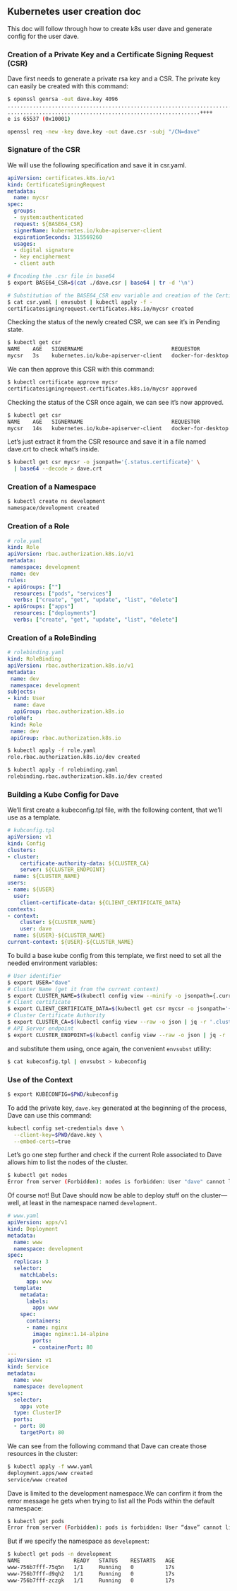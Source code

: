 ## Kubernetes user creation doc
This doc will follow through how to create k8s user dave and generate config for the user dave.

### Creation of a Private Key and a Certificate Signing Request (CSR)
Dave first needs to generate a private rsa key and a CSR. The private key can easily be created with this command:
```bash
$ openssl genrsa -out dave.key 4096
..................................................................................................................++++
.............................................................++++
e is 65537 (0x10001)
```
```bash
openssl req -new -key dave.key -out dave.csr -subj "/CN=dave"
```
### Signature of the CSR
We will use the following specification and save it in csr.yaml.
```yaml
apiVersion: certificates.k8s.io/v1
kind: CertificateSigningRequest
metadata:
  name: mycsr
spec:
  groups:
  - system:authenticated
  request: ${BASE64_CSR}
  signerName: kubernetes.io/kube-apiserver-client
  expirationSeconds: 315569260
  usages:
  - digital signature
  - key encipherment
  - client auth
```
```bash
# Encoding the .csr file in base64
$ export BASE64_CSR=$(cat ./dave.csr | base64 | tr -d '\n')
```
```bash
# Substitution of the BASE64_CSR env variable and creation of the CertificateSigninRequest resource
$ cat csr.yaml | envsubst | kubectl apply -f -
certificatesigningrequest.certificates.k8s.io/mycsr created
```
Checking the status of the newly created CSR, we can see it’s in Pending state.
```bash
$ kubectl get csr
NAME    AGE   SIGNERNAME                            REQUESTOR            REQUESTEDDURATION   CONDITION
mycsr   3s    kubernetes.io/kube-apiserver-client   docker-for-desktop   10y                 Pending
```
We can then approve this CSR with this command:
```bash
$ kubectl certificate approve mycsr
certificatesigningrequest.certificates.k8s.io/mycsr approved
```
Checking the status of the CSR once again, we can see it’s now approved.
```bash
$ kubectl get csr
NAME    AGE   SIGNERNAME                            REQUESTOR            REQUESTEDDURATION   CONDITION
mycsr   14s   kubernetes.io/kube-apiserver-client   docker-for-desktop   10y                 Approved,Issued
```
Let’s just extract it from the CSR resource and save it in a file named dave.crt to check what’s inside.
```bash
$ kubectl get csr mycsr -o jsonpath='{.status.certificate}' \
  | base64 --decode > dave.crt
```
### Creation of a Namespace
```bash
$ kubectl create ns development
namespace/development created
```

### Creation of a Role
```yaml
# role.yaml
kind: Role
apiVersion: rbac.authorization.k8s.io/v1
metadata:
 namespace: development
 name: dev
rules:
- apiGroups: [""]
  resources: ["pods", "services"]
  verbs: ["create", "get", "update", "list", "delete"]
- apiGroups: ["apps"]
  resources: ["deployments"]
  verbs: ["create", "get", "update", "list", "delete"]
```
### Creation of a RoleBinding
```yaml
# rolebinding.yaml
kind: RoleBinding
apiVersion: rbac.authorization.k8s.io/v1
metadata:
 name: dev
 namespace: development
subjects:
- kind: User
  name: dave
  apiGroup: rbac.authorization.k8s.io
roleRef:
 kind: Role
 name: dev
 apiGroup: rbac.authorization.k8s.io
```
```bash
$ kubectl apply -f role.yaml
role.rbac.authorization.k8s.io/dev created
```
```bash
$ kubectl apply -f rolebinding.yaml
rolebinding.rbac.authorization.k8s.io/dev created
```
### Building a Kube Config for Dave
We’ll first create a kubeconfig.tpl file, with the following content, that we’ll use as a template.
```yaml
# kubconfig.tpl
apiVersion: v1
kind: Config
clusters:
- cluster:
    certificate-authority-data: ${CLUSTER_CA}
    server: ${CLUSTER_ENDPOINT}
  name: ${CLUSTER_NAME}
users:
- name: ${USER}
  user:
    client-certificate-data: ${CLIENT_CERTIFICATE_DATA}
contexts:
- context:
    cluster: ${CLUSTER_NAME}
    user: dave
  name: ${USER}-${CLUSTER_NAME}
current-context: ${USER}-${CLUSTER_NAME}
```
To build a base kube config from this template, we first need to set all the needed environment variables:
```bash
# User identifier
$ export USER="dave"
# Cluster Name (get it from the current context)
$ export CLUSTER_NAME=$(kubectl config view --minify -o jsonpath={.current-context})
# Client certificate
$ export CLIENT_CERTIFICATE_DATA=$(kubectl get csr mycsr -o jsonpath='{.status.certificate}')
# Cluster Certificate Authority
$ export CLUSTER_CA=$(kubectl config view --raw -o json | jq -r '.clusters[] | select(.name == "'$(kubectl config current-context)'") | .cluster."certificate-authority-data"')
# API Server endpoint
$ export CLUSTER_ENDPOINT=$(kubectl config view --raw -o json | jq -r '.clusters[] | select(.name == "'$(kubectl config current-context)'") | .cluster."server"')
```
and substitute them using, once again, the convenient `envsubst` utility:
```bash
$ cat kubeconfig.tpl | envsubst > kubeconfig
```
### Use of the Context
```bash
$ export KUBECONFIG=$PWD/kubeconfig
```
To add the private key, `dave.key` generated at the beginning of the process, Dave can use this command:
```bash
kubectl config set-credentials dave \
  --client-key=$PWD/dave.key \
  --embed-certs=true
```
Let’s go one step further and check if the current Role associated to Dave allows him to list the nodes of the cluster.
```bash
$ kubectl get nodes
Error from server (Forbidden): nodes is forbidden: User "dave" cannot list resource "nodes" in API group "" at the cluster scope
```
Of course not! But Dave should now be able to deploy stuff on the cluster—well, at least in the namespace named `development`.
```yaml
# www.yaml
apiVersion: apps/v1
kind: Deployment
metadata:
  name: www
  namespace: development
spec:
  replicas: 3
  selector:
    matchLabels:
      app: www
  template:
    metadata:
      labels:
        app: www
    spec:
      containers:
      - name: nginx
        image: nginx:1.14-alpine
        ports:
        - containerPort: 80
---
apiVersion: v1
kind: Service
metadata:
  name: www
  namespace: development
spec:
  selector:
    app: vote
  type: ClusterIP
  ports:
  - port: 80
    targetPort: 80
```
We can see from the following command that Dave can create those resources in the cluster:
```bash
$ kubectl apply -f www.yaml
deployment.apps/www created
service/www created
```
Dave is limited to the development namespace.We can confirm it from the error message he gets when trying to list all the Pods within the default namespace:
```bash
$ kubectl get pods
Error from server (Forbidden): pods is forbidden: User “dave” cannot list resource “pods” in API group “” in the namespace “default”
```
But if we specify the namespace as `development`:
```bash
$ kubectl get pods -n development
NAME                 READY   STATUS    RESTARTS   AGE
www-756b7fff-75q5n   1/1     Running   0          17s
www-756b7fff-d9qh2   1/1     Running   0          17s
www-756b7fff-zczgk   1/1     Running   0          17s
```
